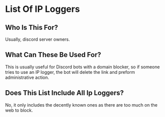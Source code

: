 # List Of IP Loggers

## Who Is This For?
Usually, discord server owners.

## What Can These Be Used For?
This is usually useful for Discord bots with a domain blocker, so if someone tries to use an IP logger, the bot will delete the link and preform administrative action.

## Does This List Include All Ip Loggers?
No, it only includes the decently known ones as there are too much on the web to block.
